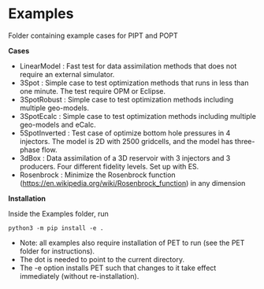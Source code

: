 # Examples
Folder containing example cases for PIPT and POPT

**Cases**

- LinearModel   : Fast test for data assimilation methods that does not require an external simulator.
- 3Spot         : Simple case to test optimization methods that runs in less than one minute. The test require OPM or Eclipse. 
- 3SpotRobust   : Simple case to test optimization methods including multiple geo-models.
- 3SpotEcalc    : Simple case to test optimization methods including multiple geo-models and eCalc.
- 5SpotInverted : Test case of optimize bottom hole pressures in 4 injectors. The model is 2D with 2500 gridcells, and the model has three-phase flow. 
- 3dBox         : Data assimilation of a 3D reservoir with 3 injectors and 3 producers. Four different fidelity levels. Set up with ES.
- Rosenbrock    : Minimize the Rosenbrock function (https://en.wikipedia.org/wiki/Rosenbrock_function) in any dimension

**Installation**

Inside the Examples folder, run

    python3 -m pip install -e .

- Note: all examples also require installation of PET to run (see the PET folder for instructions).
- The dot is needed to point to the current directory.
- The -e option installs PET such that changes to it take effect immediately (without re-installation).
